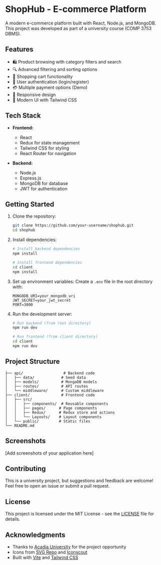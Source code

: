 # ShopHub - E-commerce Platform

A modern e-commerce platform built with React, Node.js, and MongoDB. This project was developed as part of a university course (COMP 3753 DBMS).

## Features

- 🛍️ Product browsing with category filters and search
- 🔍 Advanced filtering and sorting options
- 🛒 Shopping cart functionality
- 👤 User authentication (login/register)
- 💳 Multiple payment options (Demo)
- 📱 Responsive design
- 🎨 Modern UI with Tailwind CSS

## Tech Stack

- **Frontend:**
  - React
  - Redux for state management
  - Tailwind CSS for styling
  - React Router for navigation

- **Backend:**
  - Node.js
  - Express.js
  - MongoDB for database
  - JWT for authentication

## Getting Started

1. Clone the repository:
   ```bash
   git clone https://github.com/your-username/shophub.git
   cd shophub
   ```

2. Install dependencies:
   ```bash
   # Install backend dependencies
   npm install

   # Install frontend dependencies
   cd client
   npm install
   ```

3. Set up environment variables:
   Create a `.env` file in the root directory with:
   ```
   MONGODB_URI=your_mongodb_uri
   JWT_SECRET=your_jwt_secret
   PORT=3000
   ```

4. Run the development server:
   ```bash
   # Run backend (from root directory)
   npm run dev

   # Run frontend (from client directory)
   cd client
   npm run dev
   ```

## Project Structure

```
├── api/                  # Backend code
│   ├── data/            # Seed data
│   ├── models/          # MongoDB models
│   ├── routes/          # API routes
│   └── middleware/      # Custom middleware
├── client/              # Frontend code
│   ├── src/
│   │   ├── components/  # Reusable components
│   │   ├── pages/      # Page components
│   │   ├── Redux/      # Redux store and actions
│   │   └── Layouts/    # Layout components
│   └── public/         # Static files
└── README.md
```

## Screenshots

[Add screenshots of your application here]

## Contributing

This is a university project, but suggestions and feedback are welcome! Feel free to open an issue or submit a pull request.

## License

This project is licensed under the MIT License - see the [LICENSE](LICENSE) file for details.

## Acknowledgments

- Thanks to [Acadia University](https://www2.acadiau.ca/) for the project opportunity
- Icons from [SVG Repo](https://www.svgrepo.com/) and [Iconscout](https://iconscout.com/)
- Built with [Vite](https://vitejs.dev/) and [Tailwind CSS](https://tailwindcss.com/)
